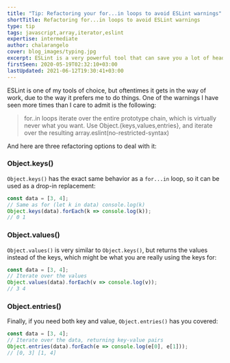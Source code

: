 ```yaml
---
title: "Tip: Refactoring your for...in loops to avoid ESLint warnings"
shortTitle: Refactoring for...in loops to avoid ESLint warnings
type: tip
tags: javascript,array,iterator,eslint
expertise: intermediate
author: chalarangelo
cover: blog_images/typing.jpg
excerpt: ESLint is a very powerful tool that can save you a lot of headaches, but sometimes it gets in the way. Learn how to refactor code to get rid of a common warning.
firstSeen: 2020-05-19T02:32:10+03:00
lastUpdated: 2021-06-12T19:30:41+03:00
---
```


ESLint is one of my tools of choice, but oftentimes it gets in the way of work, due to the way it prefers me to do things. One of the warnings I have seen more times than I care to admit is the following:

> for..in loops iterate over the entire prototype chain, which is virtually never what you want. Use Object.{keys,values,entries}, and iterate over the resulting array.eslint(no-restricted-syntax)

And here are three refactoring options to deal with it:

### Object.keys()

`Object.keys()` has the exact same behavior as a `for...in` loop, so it can be used as a drop-in replacement:

```js
const data = [3, 4];
// Same as for (let k in data) console.log(k)
Object.keys(data).forEach(k => console.log(k));
// 0 1
```

### Object.values()

`Object.values()` is very similar to `Object.keys()`, but returns the values instead of the keys, which might be what you are really using the keys for:

```js
const data = [3, 4];
// Iterate over the values
Object.values(data).forEach(v => console.log(v));
// 3 4
```

### Object.entries()

Finally, if you need both key and value, `Object.entries()` has you covered:

```js
const data = [3, 4];
// Iterate over the data, returning key-value pairs
Object.entries(data).forEach(e => console.log(e[0], e[1]));
// [0, 3] [1, 4]
```
